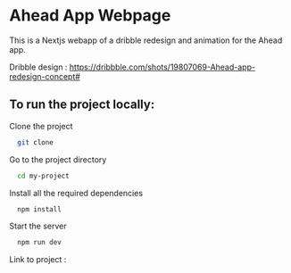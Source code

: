 
# Ahead App Webpage

This is a Nextjs webapp of a dribble redesign and animation for the Ahead app.

Dribble design : https://dribbble.com/shots/19807069-Ahead-app-redesign-concept#

## To run the project locally:

Clone the project
```bash
  git clone 
```

Go to the project directory

```bash
  cd my-project
```

Install all the required dependencies

```bash
  npm install 
```

Start the server

```bash
  npm run dev
```

Link to project : 

